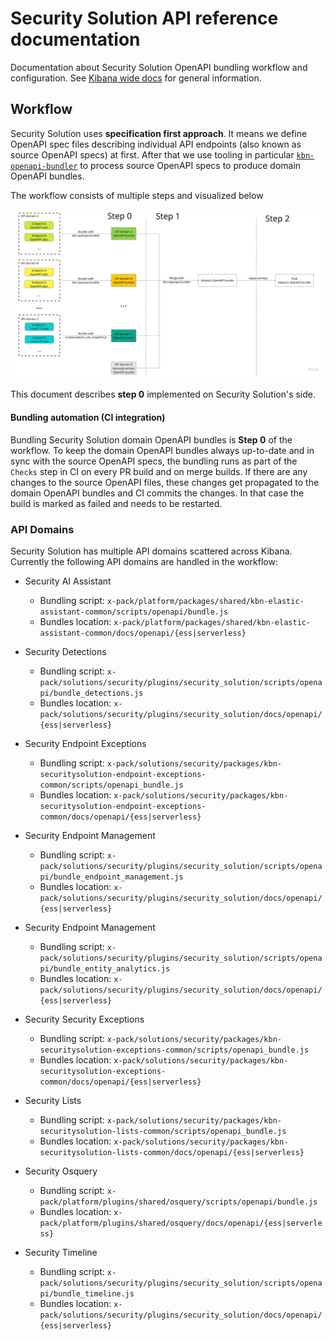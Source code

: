 # Security Solution API reference documentation

Documentation about Security Solution OpenAPI bundling workflow and configuration. See [Kibana wide docs](../../../../../../../oas_docs/README.md) for general information.

## Workflow

Security Solution uses **specification first approach**. It means we define OpenAPI spec files describing individual API endpoints (also known as source OpenAPI specs) at first. After that we use tooling in particular [`kbn-openapi-bundler`](../../../../../../../packages/kbn-openapi-bundler/README.md) to process source OpenAPI specs to produce domain OpenAPI bundles.

The workflow consists of multiple steps and visualized below

![workflow diagram](workflow.png)

This document describes **step 0** implemented on Security Solution's side.

#### Bundling automation (CI integration)

Bundling Security Solution domain OpenAPI bundles is **Step 0** of the workflow. To keep the domain OpenAPI bundles always up-to-date and in sync with the source OpenAPI specs, the bundling runs as part of the `Checks` step in CI on every PR build and on merge builds. If there are any changes to the source OpenAPI files, these changes get propagated to the domain OpenAPI bundles and CI commits the changes. In that case the build is marked as failed and needs to be restarted.

### API Domains

Security Solution has multiple API domains scattered across Kibana. Currently the following API domains are handled in the workflow:

- Security AI Assistant

  - Bundling script: `x-pack/platform/packages/shared/kbn-elastic-assistant-common/scripts/openapi/bundle.js`
  - Bundles location: `x-pack/platform/packages/shared/kbn-elastic-assistant-common/docs/openapi/{ess|serverless}`

- Security Detections

  - Bundling script: `x-pack/solutions/security/plugins/security_solution/scripts/openapi/bundle_detections.js`
  - Bundles location: `x-pack/solutions/security/plugins/security_solution/docs/openapi/{ess|serverless}`

- Security Endpoint Exceptions

  - Bundling script: `x-pack/solutions/security/packages/kbn-securitysolution-endpoint-exceptions-common/scripts/openapi_bundle.js`
  - Bundles location: `x-pack/solutions/security/packages/kbn-securitysolution-endpoint-exceptions-common/docs/openapi/{ess|serverless}`

- Security Endpoint Management

  - Bundling script: `x-pack/solutions/security/plugins/security_solution/scripts/openapi/bundle_endpoint_management.js`
  - Bundles location: `x-pack/solutions/security/plugins/security_solution/docs/openapi/{ess|serverless}`

- Security Endpoint Management

  - Bundling script: `x-pack/solutions/security/plugins/security_solution/scripts/openapi/bundle_entity_analytics.js`
  - Bundles location: `x-pack/solutions/security/plugins/security_solution/docs/openapi/{ess|serverless}`

- Security Security Exceptions

  - Bundling script: `x-pack/solutions/security/packages/kbn-securitysolution-exceptions-common/scripts/openapi_bundle.js`
  - Bundles location: `x-pack/solutions/security/packages/kbn-securitysolution-exceptions-common/docs/openapi/{ess|serverless}`

- Security Lists

  - Bundling script: `x-pack/solutions/security/packages/kbn-securitysolution-lists-common/scripts/openapi_bundle.js`
  - Bundles location: `x-pack/solutions/security/packages/kbn-securitysolution-lists-common/docs/openapi/{ess|serverless}`

- Security Osquery

  - Bundling script: `x-pack/platform/plugins/shared/osquery/scripts/openapi/bundle.js`
  - Bundles location: `x-pack/platform/plugins/shared/osquery/docs/openapi/{ess|serverless}`

- Security Timeline

  - Bundling script: `x-pack/solutions/security/plugins/security_solution/scripts/openapi/bundle_timeline.js`
  - Bundles location: `x-pack/solutions/security/plugins/security_solution/docs/openapi/{ess|serverless}`
